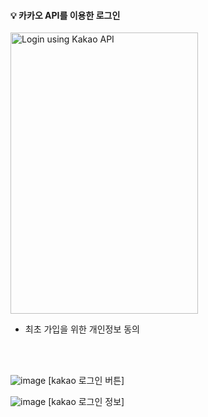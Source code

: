 #### 💡 카카오 API를 이용한 로그인

<img src="https://github.com/ohyo555/sssAndUpload_2024_05/assets/153146836/6a5d2b80-2fd0-49bb-ad29-1c5ee7e07c17" alt="Login using Kakao API" width="300" height="450">

- 최초 가입을 위한 개인정보 동의

<br>
<br>

![image](https://github.com/ohyo555/sssAndUpload_2024_05/assets/153146836/15940922-9de9-48d0-bb85-a612479d7e35) [kakao 로그인 버튼]

![image](https://github.com/ohyo555/sssAndUpload_2024_05/assets/153146836/1787e53f-70a2-4031-8577-32ac6ca0b57c) [kakao 로그인 정보]
